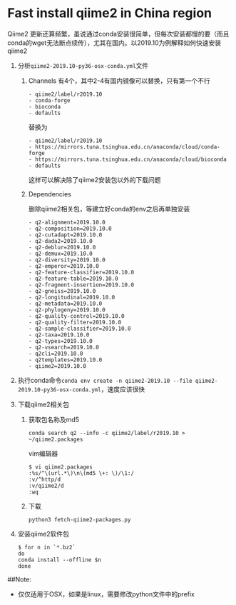 # Fast install qiime2 in China region

Qiime2 更新还算频繁，虽说通过conda安装很简单，但每次安装都慢的要（而且conda的wget无法断点续传），尤其在国内。以2019.10为例解释如何快速安装qiime2

1. 分析`qiime2-2019.10-py36-osx-conda.yml`文件

   1. Channels 有4个，其中2-4有国内镜像可以替换，只有第一个不行

      ```
      - qiime2/label/r2019.10
      - conda-forge
      - bioconda
      - defaults
      ```

      替换为

      ```
      - qiime2/label/r2019.10
      - https://mirrors.tuna.tsinghua.edu.cn/anaconda/cloud/conda-forge
      - https://mirrors.tuna.tsinghua.edu.cn/anaconda/cloud/bioconda
      - defaults
      ```

      这样可以解决除了qiime2安装包以外的下载问题

   2. Dependencies 

      删除qiime2相关包，等建立好conda的env之后再单独安装

      ```
      - q2-alignment=2019.10.0
      - q2-composition=2019.10.0
      - q2-cutadapt=2019.10.0
      - q2-dada2=2019.10.0
      - q2-deblur=2019.10.0
      - q2-demux=2019.10.0
      - q2-diversity=2019.10.0
      - q2-emperor=2019.10.0
      - q2-feature-classifier=2019.10.0
      - q2-feature-table=2019.10.0
      - q2-fragment-insertion=2019.10.0
      - q2-gneiss=2019.10.0
      - q2-longitudinal=2019.10.0
      - q2-metadata=2019.10.0
      - q2-phylogeny=2019.10.0
      - q2-quality-control=2019.10.0
      - q2-quality-filter=2019.10.0
      - q2-sample-classifier=2019.10.0
      - q2-taxa=2019.10.0
      - q2-types=2019.10.0
      - q2-vsearch=2019.10.0
      - q2cli=2019.10.0
      - q2templates=2019.10.0
      - qiime2=2019.10.0
      ```

2. 执行conda命令`conda env create -n qiime2-2019.10 --file qiime2-2019.10-py36-osx-conda.yml`，速度应该很快

3. 下载qiime2相关包

   1. 获取包名称及md5

      ```
      conda search q2 --info -c qiime2/label/r2019.10 > ~/qiime2.packages
      ```

      vim编辑器

      ```
      $ vi qiime2.packages
      :%s/^\(url.*\)\n\(md5 \+: \)/\1:/
      :v/^http/d
      :v/qiime2/d
      :wq
      ```

   2. 下载

      ```
      python3 fetch-qiime2-packages.py
      ```

4. 安装qiime2软件包

   ```
   $ for n in `*.bz2`
   do
   conda install --offline $n
   done
   ```
##Note: 

- 仅仅适用于OSX，如果是linux，需要修改python文件中的prefix
